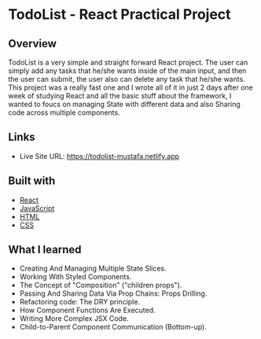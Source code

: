 # TodoList - React Practical Project

## Overview
TodoList is a very simple and straight forward React project. The user can simply add any tasks that he/she wants inside of the main input, and then the user can submit, the user also can delete any task that he/she wants. This project was a really fast one and I wrote all of it in just 2 days after one week of studying React and all the basic stuff about the framework, I wanted to foucs on managing State with different data and also Sharing code across multiple components. 

## Links

- Live Site URL: https://todolist-mustafa.netlify.app


## Built with


- [React](https://reactjs.org/)
- [JavaScript](https://developer.mozilla.org/en-US/docs/Web/JavaScript)
- [HTML](https://developer.mozilla.org/en-US/docs/Web/HTML)
- [CSS](https://developer.mozilla.org/en-US/docs/Web/CSS)



## What I learned

- Creating And Managing Multiple State Slices.
- Working With Styled Components.
- The Concept of "Composition" ("children props").
- Passing And Sharing Data Via Prop Chains: Props Drilling.
- Refactoring code: The DRY principle. 
- How Component Functions Are Executed.
- Writing More Complex JSX Code.
- Child-to-Parent Component Communication (Bottom-up).
